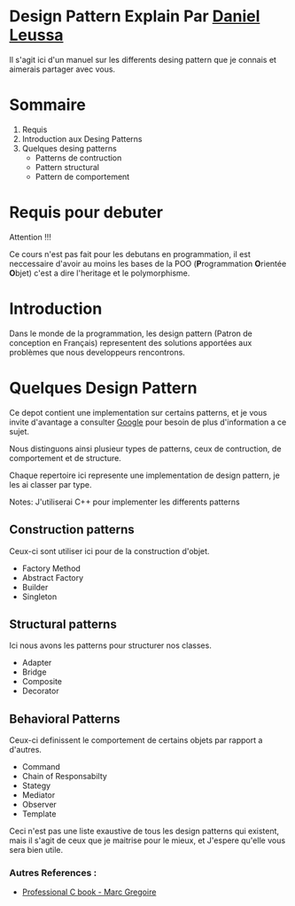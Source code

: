 # Design Pattern Explain Par [Daniel Leussa](https://github.com/danofred00)


Il s'agit ici d'un manuel sur les differents desing pattern que je connais et aimerais partager avec vous.


# Sommaire

1. Requis
2. Introduction aux Desing Patterns
3. Quelques desing patterns
    + Patterns de contruction
    + Pattern structural
    + Pattern de comportement

# Requis pour debuter
Attention !!!

Ce cours n'est pas fait pour les debutans en programmation, il est neccessaire d'avoir au moins les bases de la POO (**P**rogrammation **O**rientée **O**bjet) c'est a dire l'heritage et le polymorphisme.

# Introduction

Dans le monde de la programmation, les design pattern (Patron de conception en Français) representent des solutions apportées aux problèmes que nous developpeurs rencontrons.


# Quelques Design Pattern

Ce depot contient une implementation sur certains patterns, et je vous invite d'avantage a consulter [Google](https://google.com) pour besoin de plus d'information a ce sujet.

Nous distinguons ainsi plusieur types de patterns, ceux de contruction, de comportement et de structure.

Chaque repertoire ici represente une implementation de design pattern, je les ai classer par type.

Notes: J'utiliserai C++ pour implementer les differents patterns

## Construction patterns
Ceux-ci sont utiliser ici pour de la construction d'objet.
+ Factory Method
+ Abstract Factory
+ Builder
+ Singleton

## Structural patterns
Ici nous avons les patterns pour structurer nos classes.
+ Adapter
+ Bridge
+ Composite
+ Decorator 

## Behavioral Patterns
Ceux-ci definissent le comportement de certains objets par rapport a d'autres.
+ Command
+ Chain of Responsabilty
+ Stategy
+ Mediator
+ Observer
+ Template

Ceci n'est pas une liste exaustive de tous les design patterns qui existent, mais il s'agit de ceux que je maitrise pour le mieux, et J'espere qu'elle vous sera bien utile.

### Autres References :
+ [Professional C book - Marc Gregoire]()
